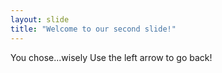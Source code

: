 ```yaml
---
layout: slide
title: "Welcome to our second slide!"
---
```

You chose...wisely
Use the left arrow to go back!
